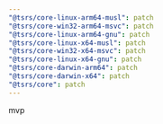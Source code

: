 ```yaml
---
"@tsrs/core-linux-arm64-musl": patch
"@tsrs/core-win32-arm64-msvc": patch
"@tsrs/core-linux-arm64-gnu": patch
"@tsrs/core-linux-x64-musl": patch
"@tsrs/core-win32-x64-msvc": patch
"@tsrs/core-linux-x64-gnu": patch
"@tsrs/core-darwin-arm64": patch
"@tsrs/core-darwin-x64": patch
"@tsrs/core": patch
---
```


mvp
